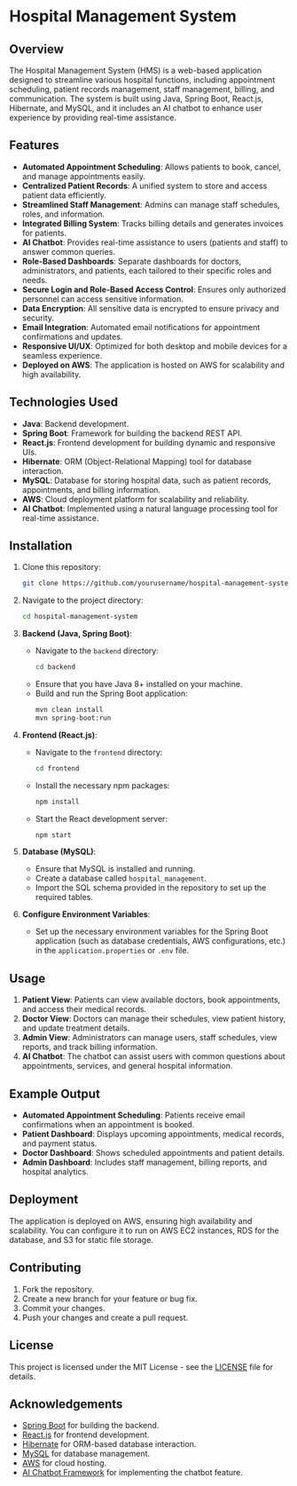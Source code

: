 # Hospital Management System

## Overview

The Hospital Management System (HMS) is a web-based application designed to streamline various hospital functions, including appointment scheduling, patient records management, staff management, billing, and communication. The system is built using Java, Spring Boot, React.js, Hibernate, and MySQL, and it includes an AI chatbot to enhance user experience by providing real-time assistance.

## Features

- **Automated Appointment Scheduling**: Allows patients to book, cancel, and manage appointments easily.
- **Centralized Patient Records**: A unified system to store and access patient data efficiently.
- **Streamlined Staff Management**: Admins can manage staff schedules, roles, and information.
- **Integrated Billing System**: Tracks billing details and generates invoices for patients.
- **AI Chatbot**: Provides real-time assistance to users (patients and staff) to answer common queries.
- **Role-Based Dashboards**: Separate dashboards for doctors, administrators, and patients, each tailored to their specific roles and needs.
- **Secure Login and Role-Based Access Control**: Ensures only authorized personnel can access sensitive information.
- **Data Encryption**: All sensitive data is encrypted to ensure privacy and security.
- **Email Integration**: Automated email notifications for appointment confirmations and updates.
- **Responsive UI/UX**: Optimized for both desktop and mobile devices for a seamless experience.
- **Deployed on AWS**: The application is hosted on AWS for scalability and high availability.

## Technologies Used

- **Java**: Backend development.
- **Spring Boot**: Framework for building the backend REST API.
- **React.js**: Frontend development for building dynamic and responsive UIs.
- **Hibernate**: ORM (Object-Relational Mapping) tool for database interaction.
- **MySQL**: Database for storing hospital data, such as patient records, appointments, and billing information.
- **AWS**: Cloud deployment platform for scalability and reliability.
- **AI Chatbot**: Implemented using a natural language processing tool for real-time assistance.

## Installation

1. Clone this repository:

    ```bash
    git clone https://github.com/yourusername/hospital-management-system.git
    ```

2. Navigate to the project directory:

    ```bash
    cd hospital-management-system
    ```

3. **Backend (Java, Spring Boot)**:
    - Navigate to the `backend` directory:
      ```bash
      cd backend
      ```
    - Ensure that you have Java 8+ installed on your machine.
    - Build and run the Spring Boot application:
      ```bash
      mvn clean install
      mvn spring-boot:run
      ```

4. **Frontend (React.js)**:
    - Navigate to the `frontend` directory:
      ```bash
      cd frontend
      ```
    - Install the necessary npm packages:
      ```bash
      npm install
      ```
    - Start the React development server:
      ```bash
      npm start
      ```

5. **Database (MySQL)**:
    - Ensure that MySQL is installed and running.
    - Create a database called `hospital_management`.
    - Import the SQL schema provided in the repository to set up the required tables.

6. **Configure Environment Variables**:
    - Set up the necessary environment variables for the Spring Boot application (such as database credentials, AWS configurations, etc.) in the `application.properties` or `.env` file.

## Usage

1. **Patient View**: Patients can view available doctors, book appointments, and access their medical records.
2. **Doctor View**: Doctors can manage their schedules, view patient history, and update treatment details.
3. **Admin View**: Administrators can manage users, staff schedules, view reports, and track billing information.
4. **AI Chatbot**: The chatbot can assist users with common questions about appointments, services, and general hospital information.

## Example Output

- **Automated Appointment Scheduling**: Patients receive email confirmations when an appointment is booked.
- **Patient Dashboard**: Displays upcoming appointments, medical records, and payment status.
- **Doctor Dashboard**: Shows scheduled appointments and patient details.
- **Admin Dashboard**: Includes staff management, billing reports, and hospital analytics.

## Deployment

The application is deployed on AWS, ensuring high availability and scalability. You can configure it to run on AWS EC2 instances, RDS for the database, and S3 for static file storage.

## Contributing

1. Fork the repository.
2. Create a new branch for your feature or bug fix.
3. Commit your changes.
4. Push your changes and create a pull request.

## License

This project is licensed under the MIT License - see the [LICENSE](LICENSE) file for details.

## Acknowledgements

- [Spring Boot](https://spring.io/projects/spring-boot) for building the backend.
- [React.js](https://reactjs.org/) for frontend development.
- [Hibernate](https://hibernate.org/) for ORM-based database interaction.
- [MySQL](https://www.mysql.com/) for database management.
- [AWS](https://aws.amazon.com/) for cloud hosting.
- [AI Chatbot Framework](https://www.chatbot.com/) for implementing the chatbot feature.

